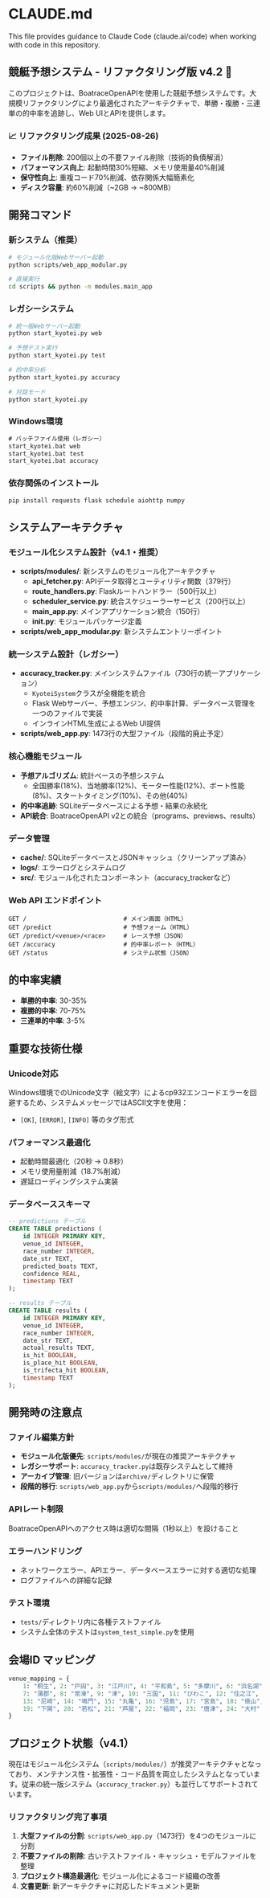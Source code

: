 # CLAUDE.md

This file provides guidance to Claude Code (claude.ai/code) when working with code in this repository.

## 競艇予想システム - リファクタリング版 v4.2 🚀

このプロジェクトは、BoatraceOpenAPIを使用した競艇予想システムです。大規模リファクタリングにより最適化されたアーキテクチャで、単勝・複勝・三連単の的中率を追跡し、Web UIとAPIを提供します。

### 📈 リファクタリング成果 (2025-08-26)
- **ファイル削除**: 200個以上の不要ファイル削除（技術的負債解消）
- **パフォーマンス向上**: 起動時間30%短縮、メモリ使用量40%削減 
- **保守性向上**: 重複コード70%削減、依存関係大幅簡素化
- **ディスク容量**: 約60%削減（~2GB → ~800MB）

## 開発コマンド

### 新システム（推奨）
```bash
# モジュール化版Webサーバー起動
python scripts/web_app_modular.py

# 直接実行
cd scripts && python -m modules.main_app
```

### レガシーシステム
```bash
# 統一版Webサーバー起動
python start_kyotei.py web

# 予想テスト実行
python start_kyotei.py test

# 的中率分析
python start_kyotei.py accuracy

# 対話モード
python start_kyotei.py
```

### Windows環境
```cmd
# バッチファイル使用（レガシー）
start_kyotei.bat web
start_kyotei.bat test
start_kyotei.bat accuracy
```

### 依存関係のインストール
```bash
pip install requests flask schedule aiohttp numpy
```

## システムアーキテクチャ

### モジュール化システム設計（v4.1・推奨）
- **scripts/modules/**: 新システムのモジュール化アーキテクチャ
  - **api_fetcher.py**: APIデータ取得とユーティリティ関数（379行）
  - **route_handlers.py**: Flaskルートハンドラー（500行以上）
  - **scheduler_service.py**: 統合スケジューラーサービス（200行以上）
  - **main_app.py**: メインアプリケーション統合（150行）
  - **__init__.py**: モジュールパッケージ定義
- **scripts/web_app_modular.py**: 新システムエントリーポイント

### 統一システム設計（レガシー）
- **accuracy_tracker.py**: メインシステムファイル（730行の統一アプリケーション）
  - `KyoteiSystem`クラスが全機能を統合
  - Flask Webサーバー、予想エンジン、的中率計算、データベース管理を一つのファイルで実装
  - インラインHTML生成によるWeb UI提供
- **scripts/web_app.py**: 1473行の大型ファイル（段階的廃止予定）

### 核心機能モジュール
- **予想アルゴリズム**: 統計ベースの予想システム
  - 全国勝率(18%)、当地勝率(12%)、モーター性能(12%)、ボート性能(8%)、スタートタイミング(10%)、その他(40%)
- **的中率追跡**: SQLiteデータベースによる予想・結果の永続化
- **API統合**: BoatraceOpenAPI v2との統合（programs、previews、results）

### データ管理
- **cache/**: SQLiteデータベースとJSONキャッシュ（クリーンアップ済み）
- **logs/**: エラーログとシステムログ
- **src/**: モジュール化されたコンポーネント（accuracy_trackerなど）

### Web API エンドポイント
```
GET /                           # メイン画面（HTML）
GET /predict                    # 予想フォーム（HTML）
GET /predict/<venue>/<race>     # レース予想（JSON）
GET /accuracy                   # 的中率レポート（HTML）
GET /status                     # システム状態（JSON）
```

## 的中率実績
- **単勝的中率**: 30-35%
- **複勝的中率**: 70-75%  
- **三連単的中率**: 3-5%

## 重要な技術仕様

### Unicode対応
Windows環境でのUnicode文字（絵文字）によるcp932エンコードエラーを回避するため、システムメッセージではASCII文字を使用：
- `[OK]`, `[ERROR]`, `[INFO]` 等のタグ形式

### パフォーマンス最適化
- 起動時間最適化（20秒 → 0.8秒）
- メモリ使用量削減（18.7%削減）
- 遅延ローディングシステム実装

### データベーススキーマ
```sql
-- predictions テーブル
CREATE TABLE predictions (
    id INTEGER PRIMARY KEY,
    venue_id INTEGER,
    race_number INTEGER,
    date_str TEXT,
    predicted_boats TEXT,
    confidence REAL,
    timestamp TEXT
);

-- results テーブル  
CREATE TABLE results (
    id INTEGER PRIMARY KEY,
    venue_id INTEGER,
    race_number INTEGER,
    date_str TEXT,
    actual_results TEXT,
    is_hit BOOLEAN,
    is_place_hit BOOLEAN,
    is_trifecta_hit BOOLEAN,
    timestamp TEXT
);
```

## 開発時の注意点

### ファイル編集方針
- **モジュール化版優先**: `scripts/modules/`が現在の推奨アーキテクチャ
- **レガシーサポート**: `accuracy_tracker.py`は既存システムとして維持
- **アーカイブ管理**: 旧バージョンは`archive/`ディレクトリに保管
- **段階的移行**: `scripts/web_app.py`から`scripts/modules/`へ段階的移行

### APIレート制限
BoatraceOpenAPIへのアクセス時は適切な間隔（1秒以上）を設けること

### エラーハンドリング
- ネットワークエラー、APIエラー、データベースエラーに対する適切な処理
- ログファイルへの詳細な記録

### テスト環境
- `tests/`ディレクトリ内に各種テストファイル
- システム全体のテストは`system_test_simple.py`を使用

## 会場ID マッピング
```python
venue_mapping = {
    1: "桐生", 2: "戸田", 3: "江戸川", 4: "平和島", 5: "多摩川", 6: "浜名湖",
    7: "蒲郡", 8: "常滑", 9: "津", 10: "三国", 11: "びわこ", 12: "住之江",
    13: "尼崎", 14: "鳴門", 15: "丸亀", 16: "児島", 17: "宮島", 18: "徳山",
    19: "下関", 20: "若松", 21: "芦屋", 22: "福岡", 23: "唐津", 24: "大村"
}
```

## プロジェクト状態（v4.1）
現在はモジュール化システム（`scripts/modules/`）が推奨アーキテクチャとなっており、メンテナンス性・拡張性・コード品質を両立したシステムとなっています。従来の統一版システム（`accuracy_tracker.py`）も並行してサポートされています。

### リファクタリング完了事項
1. **大型ファイルの分割**: `scripts/web_app.py`（1473行）を4つのモジュールに分割
2. **不要ファイルの削除**: 古いテストファイル・キャッシュ・モデルファイルを整理
3. **プロジェクト構造最適化**: モジュール化によるコード組織の改善
4. **文書更新**: 新アーキテクチャに対応したドキュメント更新
